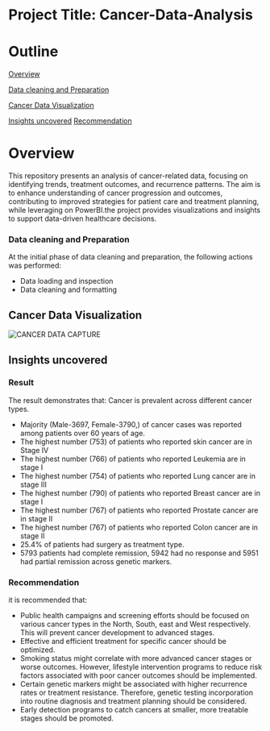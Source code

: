# Project Title: Cancer-Data-Analysis

# Outline
[Overview](#overview)

[Data cleaning and Preparation](data-cleaning-and-preparation)

[Cancer Data Visualization](#cancer-data-visualization)

[Insights uncovered](#insights-covered)
[Recommendation](#recommendation)

# Overview
This repository presents an analysis of cancer-related data, focusing on identifying trends, treatment outcomes, and recurrence patterns. The aim is to enhance understanding of cancer progression and outcomes, contributing to improved strategies for patient care and treatment planning, while leveraging on PowerBI.the project provides visualizations and insights to support data-driven healthcare decisions. 

### Data cleaning and Preparation
At the initial phase of data cleaning and preparation, the following actions was performed:
   - Data loading and inspection
   - Data cleaning and formatting

## Cancer Data Visualization
![CANCER DATA CAPTURE](https://github.com/user-attachments/assets/903f7b9a-4c4b-47dd-bfd7-b86f324205eb)

## Insights uncovered 
### Result 
The result demonstrates that:
Cancer is prevalent across different cancer types. 
- Majority (Male-3697, Female-3790,) of cancer cases was reported among patients over 60 years of age.
- The highest number (753) of patients who reported skin cancer are in Stage IV
- The highest number (766) of patients who reported Leukemia are in stage I 
- The highest number (754) of patients who reported Lung cancer are in stage III
- The highest number (790) of patients who reported Breast cancer are in stage I
- The highest number (767) of patients who reported Prostate cancer are in stage II
- The highest number (767) of patients who reported Colon cancer are in stage II 
- 25.4% of patients had surgery as treatment type.
- 5793 patients had complete remission, 5942 had no response and 5951 had partial remission across genetic markers.

### Recommendation
it is recommended that: 
- Public health campaigns and screening efforts should be focused on various cancer types in the North, South, east and West respectively. This will prevent cancer development to advanced stages.
- Effective and efficient treatment for specific cancer should be optimized.
- Smoking status might correlate with more advanced cancer stages or worse outcomes. However, lifestyle intervention programs to reduce risk factors associated with poor cancer outcomes should be implemented.
- Certain genetic markers might be associated with higher recurrence rates or treatment resistance. Therefore, genetic testing incorporation into routine diagnosis and treatment planning should be considered.
- Early detection programs to catch cancers at smaller, more treatable stages should be promoted.

